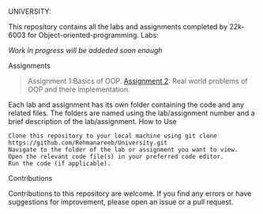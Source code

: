 UNIVERSITY:

This repository contains all the labs and assignments completed by 22k-6003 for Object-oriented-programming.
Labs:

  *Work in progress will be addeded soon enough*
    
   
    

Assignments
>Assignment 1:Basics of OOP.
>[Assignment 2]([https://github.com/Rehmanareeb/University/tree/main/](https://github.com/Rehmanareeb/University/tree/main/FAST%20-%20NUCEUS/semester2/OOP-assingment/Assingment-2)): Real world problems of OOP and there implementation.
    
    

Each lab and assignment has its own folder containing the code and any related files. The folders are named using the lab/assignment number and a brief description of the lab/assignment.
How to Use

    Clone this repository to your local machine using git clone https://github.com/Rehmanareeb/University.git
    Navigate to the folder of the lab or assignment you want to view.
    Open the relevant code file(s) in your preferred code editor.
    Run the code (if applicable).

Contributions

Contributions to this repository are welcome. If you find any errors or have suggestions for improvement, please open an issue or a pull request.
